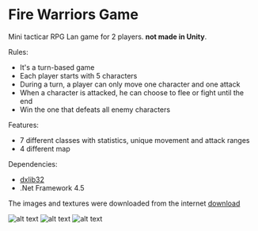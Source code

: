 # Fire Warriors Game
Mini tacticar RPG Lan game for 2 players. **not made in Unity**.

Rules:
  * It's a turn-based game
  * Each player starts with 5 characters
  * During a turn, a player can only move one character and one attack
  * When a character is attacked, he can choose to flee or fight until the end
  * Win the one that defeats all enemy characters

Features:
  * 7 different classes with statistics, unique movement and attack ranges
  * 4 different map
  
Dependencies:
  * [dxlib32](https://github.com/VisualStudioEX3/dx_lib32)
  * .Net Framework 4.5
  
 The images and textures were downloaded from the internet
 [download](https://gearlo.000webhostapp.com/FireWarriors/FireWarriors.zip)
 
 ![alt text](https://gearlo.000webhostapp.com/FireWarriors/screenshots/FW_1.png "")
 ![alt text](https://gearlo.000webhostapp.com/FireWarriors/screenshots/FW_2.png "")
 ![alt text](https://gearlo.000webhostapp.com/FireWarriors/screenshots/FW_3.png "")
